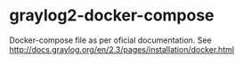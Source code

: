 # graylog2-docker-compose
Docker-compose file as per oficial documentation. See http://docs.graylog.org/en/2.3/pages/installation/docker.html
